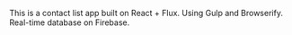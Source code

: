 This is a contact list app built on React + Flux.
Using Gulp and Browserify. 
Real-time database on Firebase.
